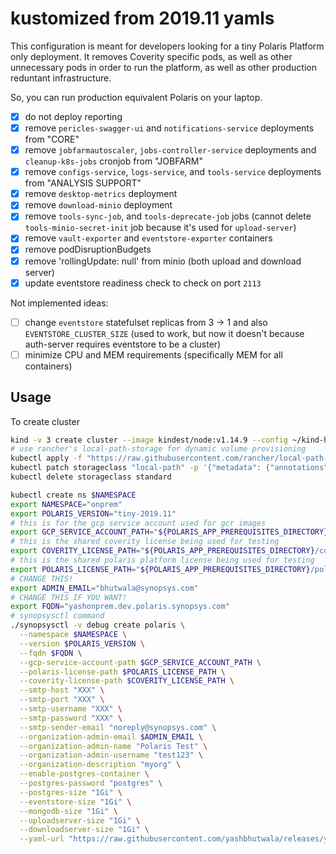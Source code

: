 # kustomized from 2019.11 yamls

This configuration is meant for developers looking for a tiny Polaris Platform only deployment.  It removes Coverity specific pods, as well as other unnecessary pods in order to run the platform, as well as other production reduntant infrastructure.

So, you can run production equivalent Polaris on your laptop.

- [x] do not deploy reporting
- [x] remove `pericles-swagger-ui` and `notifications-service` deployments from "CORE"
- [x] remove `jobfarmautoscaler`, `jobs-controller-service` deployments and `cleanup-k8s-jobs` cronjob from "JOBFARM"
- [x] remove `configs-service`, `logs-service`, and `tools-service` deployments from "ANALYSIS SUPPORT"
- [x] remove `desktop-metrics` deployment
- [x] remove `download-minio` deployment
- [x] remove `tools-sync-job`, and `tools-deprecate-job` jobs (cannot delete `tools-minio-secret-init` job because it's used for `upload-server`)
- [x] remove `vault-exporter` and `eventstore-exporter` containers
- [x] remove podDisruptionBudgets
- [x] remove 'rollingUpdate: null' from minio (both upload and download server)
- [x] update eventstore readiness check to check on port `2113`

Not implemented ideas:

- [ ] change `eventstore` statefulset replicas from 3 -> 1 and also `EVENTSTORE_CLUSTER_SIZE` (used to work, but now it doesn't because auth-server requires eventstore to be a cluster)
- [ ] minimize CPU and MEM requirements (specifically MEM for all containers)

## Usage

To create cluster

```bash
kind -v 3 create cluster --image kindest/node:v1.14.9 --config ~/kind-hacks/kind-multi-worker-cluster.yml
# use rancher's local-path-storage for dynamic volume provisioning
kubectl apply -f "https://raw.githubusercontent.com/rancher/local-path-provisioner/v0.0.11/deploy/local-path-storage.yaml"
kubectl patch storageclass "local-path" -p '{"metadata": {"annotations":{"storageclass.kubernetes.io/is-default-class":"true"}}}'
kubectl delete storageclass standard
```

```bash
kubectl create ns $NAMESPACE
export NAMESPACE="onprem"
export POLARIS_VERSION="tiny-2019.11"
# this is for the gcp service account used for gcr images
export GCP_SERVICE_ACCOUNT_PATH="${POLARIS_APP_PREREQUISITES_DIRECTORY}/gcp-service-account-token-for-images.json"
# this is the shared coverity license being used for testing
export COVERITY_LICENSE_PATH="${POLARIS_APP_PREREQUISITES_DIRECTORY}/coverity-license.xml"
# this is the shared polaris platform license being used for testing
export POLARIS_LICENSE_PATH="${POLARIS_APP_PREREQUISITES_DIRECTORY}/polaris-platform-license.json"
# CHANGE THIS!
export ADMIN_EMAIL="bhutwala@synopsys.com"
# CHANGE THIS IF YOU WANT!
export FQDN="yashonprem.dev.polaris.synopsys.com"
# synopsysctl command
./synopsysctl -v debug create polaris \
  --namespace $NAMESPACE \
  --version $POLARIS_VERSION \
  --fqdn $FQDN \
  --gcp-service-account-path $GCP_SERVICE_ACCOUNT_PATH \
  --polaris-license-path $POLARIS_LICENSE_PATH \
  --coverity-license-path $COVERITY_LICENSE_PATH \
  --smtp-host "XXX" \
  --smtp-port "XXX" \
  --smtp-username "XXX" \
  --smtp-password "XXX" \
  --smtp-sender-email "noreply@synopsys.com" \
  --organization-admin-email $ADMIN_EMAIL \
  --organization-admin-name "Polaris Test" \
  --organization-admin-username "test123" \
  --organization-description "myorg" \
  --enable-postgres-container \
  --postgres-password "postgres" \
  --postgres-size "1Gi" \
  --eventstore-size "1Gi" \
  --mongodb-size "1Gi" \
  --uploadserver-size "1Gi" \
  --downloadserver-size "1Gi" \
  --yaml-url "https://raw.githubusercontent.com/yashbhutwala/releases/yb-custom"
```
